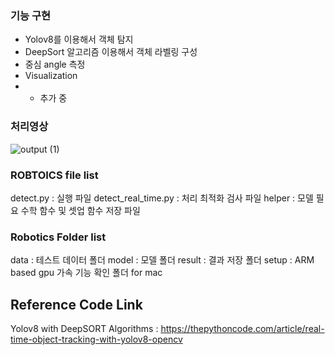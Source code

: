 ### 기능 구현  
- Yolov8를 이용해서 객체 탐지
- DeepSort 알고리즘 이용해서 객체 라벨링 구성
- 중심 angle 측정
- Visualization 
- + 추가 중

### 처리영상
![output (1)](https://github.com/dablro12/robotics/assets/54443308/10435d23-3b66-48c4-b91c-cdd68b6b367f)



### ROBTOICS file list 
detect.py : 실행 파일
detect_real_time.py : 처리 최적화 검사 파일
helper : 모델 필요 수학 함수 및 셋업 함수 저장 파일 

### Robotics Folder list 
data : 테스트 데이터 폴더
model : 모델 폴더
result : 결과 저장 폴더
setup : ARM based gpu 가속 기능 확인 폴더 for mac 


## Reference Code Link
Yolov8 with DeepSORT Algorithms : https://thepythoncode.com/article/real-time-object-tracking-with-yolov8-opencv
